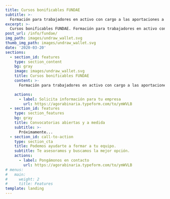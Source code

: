 ```yaml
---
title: Cursos bonificables FUNDAE
subtitle: >-
  Formación para trabajadores en activo con cargo a las aportaciones a la seguridad social.
excerpt: >-
  Cursos bonificables FUNDAE. Formación para trabajadores en activo con cargo a las aportaciones a la seguridad social.
post_url: /info/fundae/
img_path: images/undraw_wallet.svg
thumb_img_path: images/undraw_wallet.svg
date: '2020-03-20'
sections:
  - section_id: features
    type: section_content
    bg: gray
    image: images/undraw_wallet.svg
    title: Cursos bonificables FUNDAE
    content: >-
      Formación para trabajadores en activo con cargo a las aportaciones previas a la seguridad social. **La formación es un derecho** y la principal apuesta de progreso. Un equipo ilusionado y capacitado es la clave de un buen desarrollo.

    actions:
      - label: Solicita información para tu empresa
        url: https://agorabinaria.typeform.com/to/ymWVLB
  - section_id: features
    type: section_features
    bg: gray
    title: Convocatorias abiertas y a medida
    subtitle: >-
      Próximamente...
  - section_id: call-to-action
    type: section_cta
    title: Podemos ayudarte a formar a tu equipo.
    subtitle: Te asesoramos y buscamos la mejor opción.
    actions:
      - label: Pongámonos en contacto
        url: https://agorabinaria.typeform.com/to/ymWVLB
# menus:
#   main:
#     weight: 2
#     title: Features
template: landing
---
```

